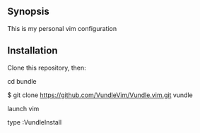 ## Synopsis

This is my personal vim configuration


## Installation

Clone this repository, then:

cd bundle

$ git clone https://github.com/VundleVim/Vundle.vim.git vundle

launch vim

type :VundleInstall



